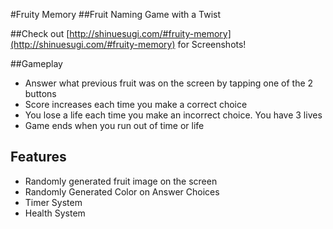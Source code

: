#Fruity Memory
##Fruit Naming Game with a Twist

##Check out [http://shinuesugi.com/#fruity-memory](http://shinuesugi.com/#fruity-memory) for Screenshots!

##Gameplay
* Answer what previous fruit was on the screen by tapping one of the 2 buttons
* Score increases each time you make a correct choice
* You lose a life each time you make an incorrect choice. You have 3 lives
* Game ends when you run out of time or life

## Features
* Randomly generated fruit image on the screen
* Randomly Generated Color on Answer Choices
* Timer System
* Health System